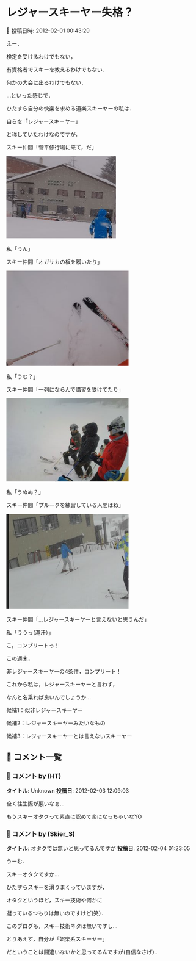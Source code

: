 # レジャースキーヤー失格？

📅 投稿日時: 2012-02-01 00:43:29

えー．





検定を受けるわけでもない，


有資格者でスキーを教えるわけでもない．


何かの大会に出るわけでもない．





…といった感じで．


ひたすら自分の快楽を求める道楽スキーヤーの私は．


自らを「レジャースキーヤー」


と称していたわけなのですが．





スキー仲間「菅平修行場に来て，だ」




![e400a7c840b9eb022ec3623ba2213d09.jpg](images/e400a7c840b9eb022ec3623ba2213d09.jpg)




私「うん」





スキー仲間「オガサカの板を履いたり」




![e136686a285c15c64efd53f34f582bf6.jpg](images/e136686a285c15c64efd53f34f582bf6.jpg)




私「うむ？」





スキー仲間「一列にならんで講習を受けてたり」




![570cbd02b0de005d0e6a46b6b70a7eaa.jpg](images/570cbd02b0de005d0e6a46b6b70a7eaa.jpg)




私「うぬぬ？」





スキー仲間「プルークを練習している人間はね」




![631c3c120d199625845817e28892e4c1.jpg](images/631c3c120d199625845817e28892e4c1.jpg)




スキー仲間「…レジャースキーヤーと言えないと思うんだ」





私「ううっ(滝汗）」





こ，コンプリートっ！


この週末，


非レジャースキーヤーの4条件，コンプリート！





これから私は，レジャースキーヤーと言わず，


なんと名乗れば良いんでしょうか…





候補1：似非レジャースキーヤー


候補2：レジャースキーヤーみたいなもの


候補3：レジャースキーヤーとは言えないスキーヤー

## 💬 コメント一覧

### 💬 コメント by (HT)
**タイトル**: Unknown
**投稿日**: 2012-02-03 12:09:03

全く往生際が悪いなぁ…



もうスキーオタクって素直に認めて楽になっちゃいなYO

### 💬 コメント by (Skier_S)
**タイトル**: オタクでは無いと思ってるんですが
**投稿日**: 2012-02-04 01:23:05

うーむ．

スキーオタクですか…



ひたすらスキーを滑りまくっていますが，

オタクというほど，スキー技術や何かに

凝っているつもりは無いのですけど(笑）．



このブログも，スキー技術ネタは無いですし…



とりあえず，自分が「娯楽系スキーヤー」

だということは間違いないかと思ってるんですが(自信なさげ）．

